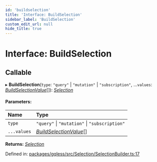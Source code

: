 ```yaml
---
id: 'buildselection'
title: 'Interface: BuildSelection'
sidebar_label: 'BuildSelection'
custom_edit_url: null
hide_title: true
---
```


# Interface: BuildSelection

## Callable

▸ **BuildSelection**(`type`: `"query"` \| `"mutation"` \| `"subscription"`, ...`values`: [_BuildSelectionValue_](../modules.md#buildselectionvalue)[]): [_Selection_](../classes/selection.md)

#### Parameters:

| Name        | Type                                                         |
| :---------- | :----------------------------------------------------------- |
| `type`      | `"query"` \| `"mutation"` \| `"subscription"`                |
| `...values` | [_BuildSelectionValue_](../modules.md#buildselectionvalue)[] |

**Returns:** [_Selection_](../classes/selection.md)

Defined in: [packages/gqless/src/Selection/SelectionBuilder.ts:17](https://github.com/gqless/gqless/blob/master/packages/gqless/src/Selection/SelectionBuilder.ts#L17)
